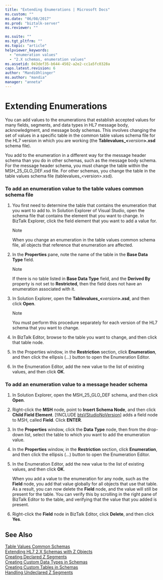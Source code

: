 ```yaml
---
title: "Extending Enumerations | Microsoft Docs"
ms.custom: ""
ms.date: "06/08/2017"
ms.prod: "biztalk-server"
ms.reviewer: ""

ms.suite: ""
ms.tgt_pltfrm: ""
ms.topic: "article"
helpviewer_keywords: 
  - "enumeration values"
  - "2.X schemas, enumeration values"
ms.assetid: 043def35-b644-4502-a2e2-cc1a5fc0328a
caps.latest.revision: 6
author: "MandiOhlinger"
ms.author: "mandia"
manager: "anneta"
---
```

# Extending Enumerations
You can add values to the enumerations that establish accepted values for many fields, segments, and data types in HL7 message body, acknowledgment, and message body schemas. This involves changing the set of values in a specific table in the common table values schema file for the HL7 version in which you are working (the <strong>Tablevalues_\<</strong><em>version</em><strong>\>.xsd</strong> schema file).  
  
 You add to the enumeration in a different way for the message header schema than you do in other schemas, such as the message body schema. For the message header schema, you must change the table within the MSH_25_GLO_DEF.xsd file. For other schemas, you change the table in the table values schema file (tablevalues_\<version\>.xsd).  
  
### To add an enumeration value to the table values common schema file  
  
1. You first need to determine the table that contains the enumeration that you want to add to. In Solution Explorer of Visual Studio, open the schema file that contains the element that you want to change. In BizTalk Explorer, click the field element that you want to add a value for.  
  
   > [!NOTE]
   >  When you change an enumeration in the table values common schema file, all objects that reference that enumeration are affected.  
  
2. In the **Properties** pane, note the name of the table in the **Base Data Type** field.  
  
   > [!NOTE]
   >  If there is no table listed in **Base Data Type** field, and the **Derived By** property is not set to **Restricted**, then the field does not have an enumeration associated with it.  
  
3. In Solution Explorer, open the <strong>Tablevalues_\<</strong><em>version</em><strong>\>.xsd</strong>, and then click <strong>Open</strong>.  
  
   > [!NOTE]
   >  You must perform this procedure separately for each version of the HL7 schema that you want to change.  
  
4. In BizTalk Editor, browse to the table you want to change, and then click that table node.  
  
5. In the Properties window, in the **Restriction** section, click **Enumeration**, and then click the ellipsis (…) button to open the Enumeration Editor.  
  
6. In the Enumeration Editor, add the new value to the list of existing values, and then click **OK**.  
  
### To add an enumeration value to a message header schema  
  
1. In Solution Explorer, open the MSH_25_GLO_DEF schema, and then click **Open**.  
  
2. Right-click the <strong>MSH</strong> node, point to <strong>Insert Schema Node</strong>, and then click <strong>Child Field Element</strong>. [!INCLUDE [btsVStudioNoVersion](../../includes/btsvstudionoversion-md.md)] adds a field node to MSH, called <strong>Field</strong>. Click <strong>ENTER</strong>.  
  
3. In the **Properties** window, click the **Data Type** node, then from the drop-down list, select the table to which you want to add the enumeration value.  
  
4. In the **Properties** window, in the **Restriction** section, click **Enumeration**, and then click the ellipsis (…) button to open the Enumeration Editor.  
  
5. In the Enumeration Editor, add the new value to the list of existing values, and then click **OK**.  
  
    When you add a value to the enumeration for any node, such as the **Field** node, you add that value globally for all objects that use that table. As a result, you can now delete the **Field** node, and the value will still be present for the table. You can verify this by scrolling in the right pane of BizTalk Editor to the table, and verifying that the value that you added is present.  
  
6. Right-click the **Field** node in BizTalk Editor, click **Delete**, and then click **Yes**.  
  
## See Also  
 [Table Values Common Schemas](../../adapters-and-accelerators/accelerator-hl7/table-values-common-schemas.md)   
 [Extending HL7 2.X Schemas with Z Objects](../../adapters-and-accelerators/accelerator-hl7/extending-hl7-2-x-schemas-with-z-objects.md)   
 [Creating Declared Z Segments](../../adapters-and-accelerators/accelerator-hl7/creating-declared-z-segments.md)   
 [Creating Custom Data Types in Schemas](../../adapters-and-accelerators/accelerator-hl7/creating-custom-data-types-in-schemas.md)   
 [Creating Custom Tables in Schemas](../../adapters-and-accelerators/accelerator-hl7/creating-custom-tables-in-schemas.md)   
 [Handling Undeclared Z Segments](../../adapters-and-accelerators/accelerator-hl7/handling-undeclared-z-segments.md)